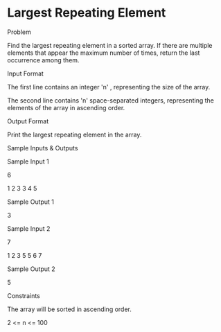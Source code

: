 # Largest Repeating Element

Problem





Find the largest repeating element in a sorted array. If there are multiple elements that appear the maximum number of times, return the last occurrence among them.





Input Format



The first line contains an integer 'n' , representing the size of the array.



The second line contains 'n' space-separated integers, representing the elements of the array in ascending order.





Output Format



Print the largest repeating element in the array.





Sample Inputs & Outputs



Sample Input 1

6

1 2 3 3 4 5



Sample Output 1

3







Sample Input 2

7

1 2 3 5 5 6 7



Sample Output 2

5







Constraints



The array will be sorted in ascending order.



2 <= n <= 100





